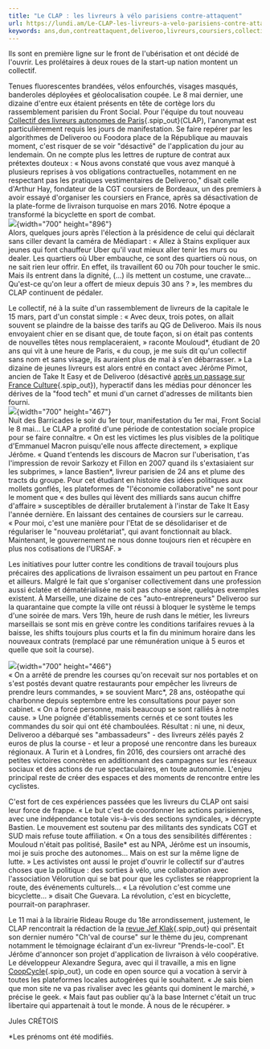 ```yaml
---
title: "Le CLAP : les livreurs à vélo parisiens contre-attaquent"
url: https://lundi.am/Le-CLAP-les-livreurs-a-velo-parisiens-contre-attaquent
keywords: ans,dun,contreattaquent,deliveroo,livreurs,coursiers,collectif,parisiens,vélo,mai,jérôme,cest,clap
---
```

Ils sont en première ligne sur le front de l'ubérisation et ont décidé de l'ouvrir. Les prolétaires à deux roues de la start-up nation montent un collectif.

Tenues fluorescentes brandées, vélos enfourchés, visages masqués, banderoles déployées et géolocalisation coupée. Le 8 mai dernier, une dizaine d'entre eux étaient présents en tête de cortège lors du rassemblement parisien du Front Social. Pour l'équipe du tout nouveau [Collectif des livreurs autonomes de Paris](https://www.facebook.com/clap75){.spip_out}(CLAP), l'anonymat est particulièrement requis les jours de manifestation. Se faire repérer par les algorithmes de Deliveroo ou Foodora place de la République au mauvais moment, c'est risquer de se voir \"désactivé\" de l'application du jour au lendemain. On ne compte plus les lettres de rupture de contrat aux prétextes douteux : « Nous avons constaté que vous avez manqué à plusieurs reprises à vos obligations contractuelles, notamment en ne respectant pas les pratiques vestimentaires de Deliveroo,\" disait celle d'Arthur Hay, fondateur de la CGT coursiers de Bordeaux, un des premiers à avoir essayé d'organiser les coursiers en France, après sa désactivation de la plate-forme de livraison turquoise en mars 2016. Notre époque a transformé la bicyclette en sport de combat.\
![](local/cache-vignettes/L700xH896/lettre-rupture-29df7.jpg?1547065976){width="700" height="896"}\
Alors, quelques jours après l'élection à la présidence de celui qui déclarait sans ciller devant la caméra de Médiapart : « Allez à Stains expliquer aux jeunes qui font chauffeur Uber qu'il vaut mieux aller tenir les murs ou dealer. Les quartiers où Uber embauche, ce sont des quartiers où nous, on ne sait rien leur offrir. En effet, ils travaillent 60 ou 70h pour toucher le smic. Mais ils entrent dans la dignité, (\...) ils mettent un costume, une cravate\... Qu'est-ce qu'on leur a offert de mieux depuis 30 ans ? », les membres du CLAP continuent de pédaler.

Le collectif, né à la suite d'un rassemblement de livreurs de la capitale le 15 mars, part d'un constat simple : « Avec deux, trois potes, on allait souvent se plaindre de la baisse des tarifs au QG de Deliveroo. Mais ils nous envoyaient chier en se disant que, de toute façon, si on était pas contents de nouvelles têtes nous remplaceraient, » raconte Mouloud\*, étudiant de 20 ans qui vit à une heure de Paris, « du coup, je me suis dit qu'un collectif sans nom et sans visage, ils auraient plus de mal à s'en débarrasser. » La dizaine de jeunes livreurs est alors entré en contact avec Jérôme Pimot, ancien de Take It Easy et de Deliveroo (désactivé [après un passage sur France Culture](https://www.franceculture.fr/emissions/les-pieds-sur-terre/le-travail-low-cost){.spip_out}), hyperactif dans les médias pour dénoncer les dérives de la \"food tech\" et muni d'un carnet d'adresses de militants bien fourni.\
![](local/cache-vignettes/L700xH467/18198463_245715442499458_4652528194802919436_n-23efa.jpg?1547065976){width="700" height="467"}\
Nuit des Barricades le soir du 1er tour, manifestation du 1er mai, Front Social le 8 mai\... Le CLAP a profité d'une période de contestation sociale propice pour se faire connaître. « On est les victimes les plus visibles de la politique d'Emmanuel Macron puisqu'elle nous affecte directement, » explique Jérôme. « Quand t'entends les discours de Macron sur l'uberisation, t'as l'impression de revoir Sarkozy et Fillon en 2007 quand ils s'extasiaient sur les subprimes, » lance Bastien\*, livreur parisien de 24 ans et plume des tracts du groupe. Pour cet étudiant en histoire des idées politiques aux mollets gonflés, les plateformes de \"l'économie collaborative\" ne sont pour le moment que « des bulles qui lèvent des milliards sans aucun chiffre d'affaire » susceptibles de dérailler brutalement à l'instar de Take It Easy l'année dernière. En laissant des centaines de coursiers sur le carreau. « Pour moi, c'est une manière pour l'Etat de se désolidariser et de régulariser le \"nouveau prolétariat\", qui avant fonctionnait au black. Maintenant, le gouvernement ne nous donne toujours rien et récupère en plus nos cotisations de l'URSAF. »

Les initiatives pour lutter contre les conditions de travail toujours plus précaires des applications de livraison essaiment un peu partout en France et ailleurs. Malgré le fait que s'organiser collectivement dans une profession aussi éclatée et dématérialisée ne soit pas chose aisée, quelques exemples existent. À Marseille, une dizaine de ces \"auto-entrepreneurs\" Deliveroo sur la quarantaine que compte la ville ont réussi à bloquer le système le temps d'une soirée de mars. Vers 19h, heure de rush dans le métier, les livreurs marseillais se sont mis en grève contre les conditions tarifaires revues à la baisse, les shifts toujours plus courts et la fin du minimum horaire dans les nouveaux contrats (remplacé par une rémunération unique à 5 euros et quelle que soit la course).

![](local/cache-vignettes/L700xH466/fwiodppbiycmcwbwh5yc-bcslqxa7bjfi_fsimtpbh1xyu2tdzlqa0ndhe2zzhf18rmqpa=s2048-c2d40.jpg?1547065976){width="700" height="466"}\
« On a arrêté de prendre les courses qu'on recevait sur nos portables et on s'est postés devant quatre restaurants pour empêcher les livreurs de prendre leurs commandes, » se souvient Marc\*, 28 ans, ostéopathe qui charbonne depuis septembre entre les consultations pour payer son cabinet. « On a forcé personne, mais beaucoup se sont ralliés à notre cause. » Une poignée d'établissements cernés et ce sont toutes les commandes du soir qui ont été chamboulées. Résultat : ni une, ni deux, Deliveroo a débarqué ses \"ambassadeurs\" - des livreurs zélés payés 2 euros de plus la course - et leur a proposé une rencontre dans les bureaux régionaux. A Turin et à Londres, fin 2016, des coursiers ont arraché des petites victoires concrètes en additionnant des campagnes sur les réseaux sociaux et des actions de rue spectaculaires, en toute autonomie. L'enjeu principal reste de créer des espaces et des moments de rencontre entre les cyclistes.

C'est fort de ces expériences passées que les livreurs du CLAP ont saisi leur force de frappe. « Le but c'est de coordonner les actions parisiennes, avec une indépendance totale vis-à-vis des sections syndicales, » décrypte Bastien. Le mouvement est soutenu par des militants des syndicats CGT et SUD mais refuse toute affiliation. « On a tous des sensibilités différentes : Mouloud n'était pas politisé, Basile\* est au NPA, Jérôme est un insoumis, moi je suis proche des autonomes\... Mais on est sur la même ligne de lutte. » Les activistes ont aussi le projet d'ouvrir le collectif sur d'autres choses que la politique : des sorties à vélo, une collaboration avec l'association Vélorution qui se bat pour que les cyclistes se réapproprient la route, des événements culturels\... « La révolution c'est comme une bicyclette\... » disait Che Guevara. La révolution, c'est en bicyclette, pourrait-on paraphraser.

Le 11 mai à la librairie Rideau Rouge du 18e arrondissement, justement, le CLAP rencontrait la rédaction de la [revue Jef Klak](http://jefklak.org/){.spip_out} qui présentait son dernier numéro \"Ch'val de course\" sur le thème du jeu, comprenant notamment le témoignage éclairant d'un ex-livreur \"Prends-le-cool\". Et Jérôme d'annoncer son projet d'application de livraison à vélo coopérative. Le développeur Alexandre Segura, avec qui il travaille, a mis en ligne [CoopCycle](https://coopcycle.org/fr/){.spip_out}, un code en open source qui a vocation à servir à toutes les plateformes locales autogérées qui le souhaitent. « Je sais bien que mon site ne va pas rivaliser avec les géants qui dominent le marché, » précise le geek. « Mais faut pas oublier qu'à la base Internet c'était un truc libertaire qui appartenait à tout le monde. À nous de le récupérer. »

Jules CRÉTOIS

\*Les prénoms ont été modifiés.
